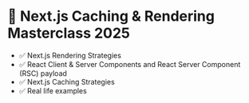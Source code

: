 # 🚀 Next.js Caching & Rendering Masterclass 2025

-   ✅ Next.js Rendering Strategies
-   ✅ React Client & Server Components and React Server Component (RSC) payload
-   ✅ Next.js Caching Strategies
-   ✅ Real life examples
